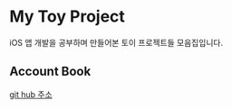 # My Toy Project
iOS 앱 개발을 공부하며 만들어본 토이 프로젝트들 모음집입니다. 

## Account Book
[git hub 주소](https://github.com/sumin305/AccountBook)   

## 
